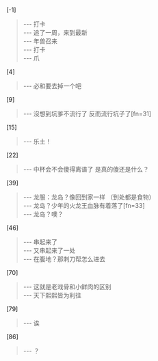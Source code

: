 
[-1] 
>--- 打卡<br>
>--- 追了一周，来到最新<br>
>--- 年兽召来<br>
>--- 打卡<br>
>--- 爪<br>

[4] 
>--- 必和要去掉一个吧<br>

[9] 
>--- 沒想到坑爹不流行了 反而流行坑子了[fn=31]<br>

[15] 
>--- 乐土！<br>

[22] 
>--- 中杯会不会傻得离谱了 是真的傻还是什么？<br>

[39] 
>--- 龙服：龙岛？像回到家一样
（到处都是食物）<br>
>--- 龙岛？少年的火龙王血脉有着落了[fn=33]<br>
>--- 龙岛？噢？<br>

[46] 
>--- 串起来了<br>
>--- 又串起来了一处<br>
>--- 在腹地？那刺刀帮怎么进去<br>

[70] 
>--- 这就是老戏骨和小鲜肉的区别<br>
>--- 天下熙熙皆为利往<br>

[79] 
>--- 诶<br>

[86] 
>--- ？<br>
